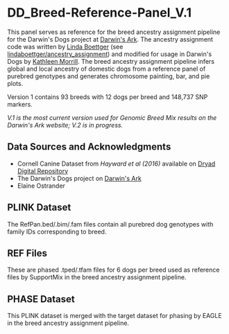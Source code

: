 # DD_Breed-Reference-Panel_V.1
This panel serves as reference for the breed ancestry assignment pipeline for the Darwin's Dogs project at [Darwin's Ark](https://github.com/DarwinsArk). The ancestry assignment code was written by [Linda Boettger](https://github.com/lindaboettger) (see [lindaboettger/ancestry_assignment](https://github.com/lindaboettger/ancestry_assignment)) and modified for usage in Darwin's Dogs by [Kathleen Morrill](https://github.com/tabbzi). The breed ancestry assignment pipeline infers global and local ancestry of domestic dogs from a reference panel of purebred genotypes and generates chromosome painting, bar, and pie plots.

Version 1 contains 93 breeds with 12 dogs per breed and 148,737 SNP markers.

_V.1 is the most current version used for Genomic Breed Mix results on the Darwin's Ark website; V.2 is in progress._

## Data Sources and Acknowledgments

- Cornell Canine Dataset from _Hayward et al (2016)_ available on [Dryad Digital Repository](https://doi.org/10.5061/dryad.266k4)
- The Darwin's Dogs project on [Darwin's Ark](https://darwinsark.org/)
- Elaine Ostrander

## PLINK Dataset

The RefPan.bed/.bim/.fam files contain all purebred dog genotypes with family IDs corresponding to breed.

## REF Files

These are phased .tped/.tfam files for 6 dogs per breed used as reference files by SupportMix in the breed ancestry assignment pipeline.

## PHASE Dataset

This PLINK dataset is merged with the target dataset for phasing by EAGLE in the breed ancestry assignment pipeline.
